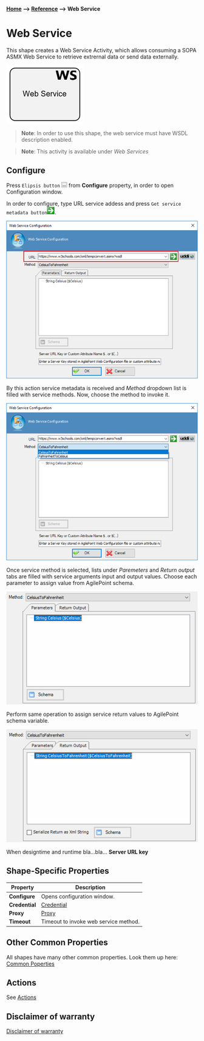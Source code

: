__[Home](/) --> [Reference](/ref) --> Web Service__

# Web Service

This shape creates a Web Service Activity, which allows consuming a SOPA ASMX Web Service to retrieve extrernal data or send data externally.

![Web Service](media/WebService.png)

> **Note**: In order to use this shape, the web service must have WSDL description enabled.

> **Note**: This activity is available under *Web Services*
 
## Configure

Press `Elipsis button` ![](media/elipsisButton.png) from **Configure** property, in order to open Configuration window.

In order to configure, type URL service addess and press `Get service metadata button`![](media/WebServiceConfig02.png).

![Web Service](media/WebServiceConfig01.png)

By this action service metadata is received and *Method* dropdown list is filled with service methods. Now, choose the method to invoke it.

![Web Service](media/WebServiceConfig03.png)

Once service method is selected, lists under *Paremeters* and *Return output* tabs are filled with service  arguments input and output values. Choose each parameter to assign value from AgilePoint schema.

![Web Service](media/WebServiceConfig04.png)

Perform same operation to assign service return values to AgilePoint schema variable.

![Web Service](media/WebServiceConfig05.png)

When designtime and runtime bla...bla...
**Server URL key**


## Shape-Specific Properties

| Property | Description |
| -------- | ----------- |
| **Configure** | Opens configuration window.|
| **Credential** | [Credential](common/credentials.md) |
| **Proxy** | [Proxy](common/proxy.md) |
| **Timeout** | Timeout to invoke web service method. |


## Other Common Properties
All shapes have many other common properties. Look them up here: [Common Poperties](common/README.md)

## Actions
See [Actions](common/Actions.md)

## Disclaimer of warranty

[Disclaimer of warranty](../guides/common/DisclaimerOfWarranty.md)